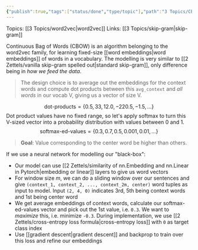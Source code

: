 ```yaml
---
{"publish":true,"tags":["status/done","type/topic"],"path":"3 Topics/CBOW.md","permalink":"/3-topics/cbow/","PassFrontmatter":true}
---
```



Topics: [[3 Topics/word2vec\|word2vec]]
Links: [[3 Topics/skip-gram\|skip-gram]]

Continuous Bag of Words (CBOW) is an algorithm belonging to the word2vec family, for learning fixed-size [[word embeddings\|word embeddings]] of words in a vocabulary. The modelling is very similar to [[2 Zettels/vanilla skip-gram spelled out\|standard skip-gram]], only difference being in *how we feed the data*.

> The design choice is to average out the embeddings for the context words and compute dot products between this `avg_context` and *all words* in our vocab V, giving us a vector of size V.

$$
\text{dot-products}=\{0.5, 33, 12.0, -220.5, -1.5, \ldots\}
$$
Dot product values have no fixed range, so let's apply softmax to turn this V-sized vector into a probability distribution with values between 0 and 1. 
$$
\text{softmax-ed-values}=\{0.3, 0.7, 0.5, 0.001, 0.01, \ldots\}
$$

> **Goal**: Value corresponding to the center word be higher than others. 

If we use a neural network for modelling our "black-box":
- Our model can use [[2 Zettels/similarity of nn.Embedding and nn.Linear in Pytorch\|embedding or linear]] layers to give us word vectors
- For window size $m$, we can do a sliding window over our sentences and give `(context_1, context_2, ..., context_2m, center)` word tuples as input to model. Input `(2, 4, 0)` indicates 3rd, 5th being context words and 1st being center word
- We get average embeddings of context words, calculate our $\text{softmax-ed-values}$ vector and pick out the 1st value, i.e. `0.3`. We want to *maximize* this, i.e. minimize `-0.3`. During implementation, we use [[2 Zettels/cross-entropy loss formula\|cross-entropy loss]] with `0` as target class index
- Use [[gradient descent\|gradient descent]] and backprop to train over this loss and refine our embeddings